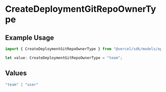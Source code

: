 # CreateDeploymentGitRepoOwnerType

## Example Usage

```typescript
import { CreateDeploymentGitRepoOwnerType } from "@vercel/sdk/models/operations";

let value: CreateDeploymentGitRepoOwnerType = "team";
```

## Values

```typescript
"team" | "user"
```